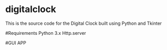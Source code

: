 # digitalclock
This is the source code for the Digital Clock built using Python and Tkinter

#Requirements
Python 3.x
Http.server

#GUI APP
